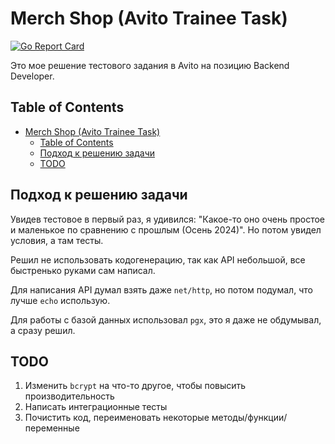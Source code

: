 # Merch Shop (Avito Trainee Task)

[![Go Report Card](https://goreportcard.com/badge/github.com/0x0FACED/mersh-shop)](https://goreportcard.com/report/github.com/0x0FACED/mersh-shop)


Это мое решение тестового задания в Avito на позицию Backend Developer.

## Table of Contents

- [Merch Shop (Avito Trainee Task)](#merch-shop-avito-trainee-task)
	- [Table of Contents](#table-of-contents)
	- [Подход к решению задачи](#подход-к-решению-задачи)
	- [TODO](#todo)

## Подход к решению задачи

Увидев тестовое в первый раз, я удивился: "Какое-то оно очень простое и маленькое по сравнению с прошлым (Осень 2024)". Но потом увидел условия, а там тесты.

Решил не использовать кодогенерацию, так как API небольшой, все быстренько руками сам написал. 

Для написания API думал взять даже `net/http`, но потом подумал, что лучше `echo` использую. 

Для работы с базой данных использовал `pgx`, это я даже не обдумывал, а сразу решил.

## TODO

1. Изменить `bcrypt` на что-то другое, чтобы повысить производительность
2. Написать интеграционные тесты
3. Почистить код, переименовать некоторые методы/функции/переменные
